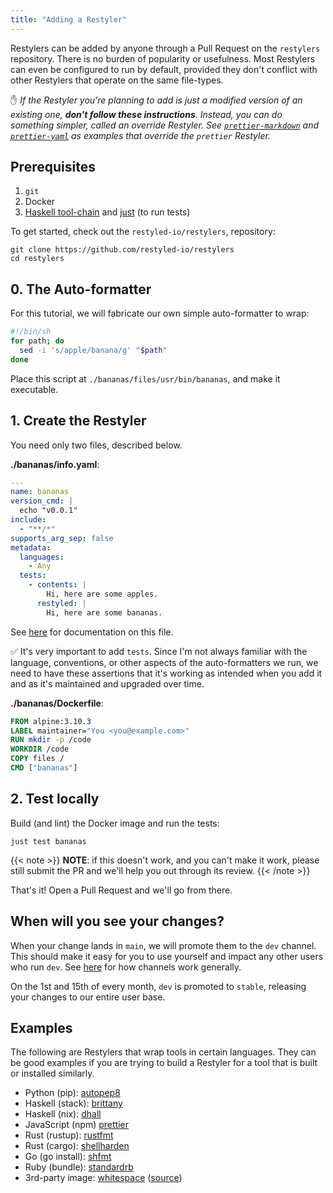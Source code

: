 ```yaml
---
title: "Adding a Restyler"
---
```


Restylers can be added by anyone through a Pull Request on the `restylers`
repository. There is no burden of popularity or usefulness. Most Restylers can
even be configured to run by default, provided they don't conflict with other
Restylers that operate on the same file-types.

✋ *If the Restyler you're planning to add is just a modified version of an
existing one, **don't follow these instructions**. Instead, you can do something
simpler, called an *override* Restyler. See
[`prettier-markdown`](https://github.com/restyled-io/restylers/blob/main/prettier-markdown/info.yaml)
and
[`prettier-yaml`](https://github.com/restyled-io/restylers/blob/main/prettier-yaml/info.yaml)
as examples that override the `prettier` Restyler.*

## Prerequisites

1. `git`
1. Docker
1. [Haskell tool-chain][stack] and [just][] (to run tests)

[stack]: https://docs.haskellstack.org/en/stable/
[just]: https://just.systems/man/en/chapter_1.html

To get started, check out the `restyled-io/restylers`, repository:

```console
git clone https://github.com/restyled-io/restylers
cd restylers
```

## 0. The Auto-formatter

For this tutorial, we will fabricate our own simple auto-formatter to wrap:

```sh
#!/bin/sh
for path; do
  sed -i 's/apple/banana/g' "$path"
done
```

Place this script at `./bananas/files/usr/bin/bananas`, and make it executable.

## 1. Create the Restyler

You need only two files, described below.

**./bananas/info.yaml**:

```yaml
---
name: bananas
version_cmd: |
  echo "v0.0.1"
include:
  - "**/*"
supports_arg_sep: false
metadata:
  languages:
    - Any
  tests:
    - contents: |
        Hi, here are some apples.
      restyled: |
        Hi, here are some bananas.
```

See [here](/docs/restyler-info-yaml) for documentation on this file.

✅ It's very important to add `tests`. Since I'm not always familiar with the
language, conventions, or other aspects of the auto-formatters we run, we need
to have these assertions that it's working as intended when you add it and as
it's maintained and upgraded over time.

**./bananas/Dockerfile**:

```dockerfile
FROM alpine:3.10.3
LABEL maintainer="You <you@example.com>"
RUN mkdir -p /code
WORKDIR /code
COPY files /
CMD ["bananas"]
```

## 2. Test locally

Build (and lint) the Docker image and run the tests:

```console
just test bananas
```

{{< note >}}
**NOTE**: if this doesn't work, and you can't make it work, please still submit
the PR and we'll help you out through its review.
{{< /note >}}

That's it! Open a Pull Request and we'll go from there.

## When will you see your changes?

When your change lands in `main`, we will promote them to the `dev` channel.
This should make it easy for you to use yourself and impact any other users who
run `dev`. See [here](/docs/restyler-versions) for how channels work generally.

On the 1st and 15th of every month, `dev` is promoted to `stable`, releasing
your changes to our entire user base.

## Examples

The following are Restylers that wrap tools in certain languages. They can be
good examples if you are trying to build a Restyler for a tool that is built or
installed similarly.

- Python (pip):
  [autopep8](https://github.com/restyled-io/restylers/blob/main/autopep8/Dockerfile)
- Haskell (stack):
  [brittany](https://github.com/restyled-io/restylers/blob/main/brittany/Dockerfile)
- Haskell (nix):
  [dhall](https://github.com/restyled-io/restylers/blob/main/dhall/Dockerfile)
- JavaScript (npm)
  [prettier](https://github.com/restyled-io/restylers/blob/main/prettier/Dockerfile)
- Rust (rustup):
  [rustfmt](https://github.com/restyled-io/restylers/blob/main/rustfmt/Dockerfile)
- Rust (cargo):
  [shellharden](https://github.com/restyled-io/restylers/blob/main/shellharden/Dockerfile)
- Go (go install):
  [shfmt](https://github.com/restyled-io/restylers/blob/main/shfmt/Dockerfile)
- Ruby (bundle):
  [standardrb](https://github.com/restyled-io/restylers/blob/main/standardrb/Dockerfile)
- 3rd-party image:
  [whitespace](https://github.com/restyled-io/restylers/blob/main/whitespace/info.yaml)
  ([source](https://github.com/restyled-io/restyler-whitespace))
